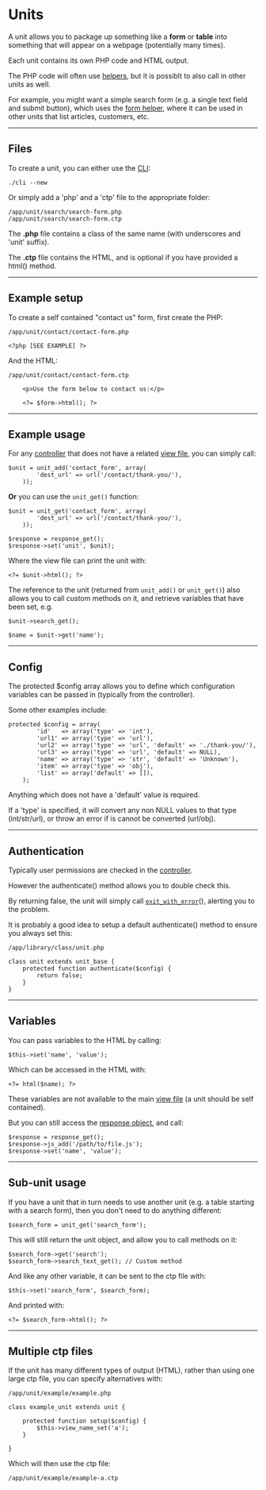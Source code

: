 
# Units

A unit allows you to package up something like a **form** or **table** into something that will appear on a webpage (potentially many times).

Each unit contains its own PHP code and HTML output.

The PHP code will often use [helpers](../../doc/helpers.md), but it is possiblt to also call in other units as well.

For example, you might want a simple search form (e.g. a single text field and submit button), which uses the [form helper](../../doc/helpers/form.md), where it can be used in other units that list articles, customers, etc.

---

## Files

To create a unit, you can either use the [CLI](../../doc/setup/cli.md):

	./cli --new

Or simply add a 'php' and a 'ctp' file to the appropriate folder:

	/app/unit/search/search-form.php
	/app/unit/search/search-form.ctp

The **.php** file contains a class of the same name (with underscores and 'unit' suffix).

The **.ctp** file contains the HTML, and is optional if you have provided a html() method.

---

## Example setup

To create a self contained "contact us" form, first create the PHP:

	/app/unit/contact/contact-form.php

	<?php [SEE EXAMPLE] ?>

And the HTML:

	/app/unit/contact/contact-form.ctp

		<p>Use the form below to contact us:</p>

		<?= $form->html(); ?>

---

## Example usage

For any [controller](../../doc/setup/controllers.md) that does not have a related [view file](../../doc/setup/views.md), you can simply call:

	$unit = unit_add('contact_form', array(
			'dest_url' => url('/contact/thank-you/'),
		));

**Or** you can use the `unit_get()` function:

	$unit = unit_get('contact_form', array(
			'dest_url' => url('/contact/thank-you/'),
		));

	$response = response_get();
	$response->set('unit', $unit);

Where the view file can print the unit with:

	<?= $unit->html(); ?>

The reference to the unit (returned from `unit_add()` or `unit_get()`) also allows you to call custom methods on it, and retrieve variables that have been set, e.g.

	$unit->search_get();

	$name = $unit->get('name');

---

## Config

The protected $config array allows you to define which configuration variables can be passed in (typically from the controller).

Some other examples include:

	protected $config = array(
			'id'   => array('type' => 'int'),
			'url1' => array('type' => 'url'),
			'url2' => array('type' => 'url', 'default' => './thank-you/'),
			'url3' => array('type' => 'url', 'default' => NULL),
			'name' => array('type' => 'str', 'default' => 'Unknown'),
			'item' => array('type' => 'obj'),
			'list' => array('default' => []),
		);

Anything which does not have a 'default' value is required.

If a 'type' is specified, it will convert any non NULL values to that type (int/str/url), or throw an error if is cannot be converted (url/obj).

---

## Authentication

Typically user permissions are checked in the [controller](../../doc/setup/controllers.md).

However the authenticate() method allows you to double check this.

By returning false, the unit will simply call [`exit_with_error`](../../doc/system/functions.md)(), alerting you to the problem.

It is probably a good idea to setup a default authenticate() method to ensure you always set this:

	/app/library/class/unit.php

	class unit extends unit_base {
		protected function authenticate($config) {
			return false;
		}
	}

---

## Variables

You can pass variables to the HTML by calling:

	$this->set('name', 'value');

Which can be accessed in the HTML with:

	<?= html($name); ?>

These variables are not available to the main [view file](../../doc/setup/views.md) (a unit should be self contained).

But you can still access the [response object](../../doc/system/response.md), and call:

	$response = response_get();
	$response->js_add('/path/to/file.js');
	$response->set('name', 'value');

---

## Sub-unit usage

If you have a unit that in turn needs to use another unit (e.g. a table starting with a search form), then you don't need to do anything different:

	$search_form = unit_get('search_form');

This will still return the unit object, and allow you to call methods on it:

	$search_form->get('search');
	$search_form->search_text_get(); // Custom method

And like any other variable, it can be sent to the ctp file with:

	$this->set('search_form', $search_form);

And printed with:

	<?= $search_form->html(); ?>

---

## Multiple ctp files

If the unit has many different types of output (HTML), rather than using one large ctp file, you can specify alternatives with:

	/app/unit/example/example.php

	class example_unit extends unit {

		protected function setup($config) {
			$this->view_name_set('a');
		}

	}

Which will then use the ctp file:

	/app/unit/example/example-a.ctp
